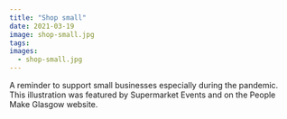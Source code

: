 ```yaml
---
title: "Shop small"
date: 2021-03-19
image: shop-small.jpg
tags:
images:
  - shop-small.jpg
---
```


A reminder to support small businesses especially during the pandemic. This illustration was featured by Supermarket Events and on the People Make Glasgow website.